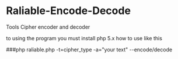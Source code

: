 # Raliable-Encode-Decode
Tools Cipher encoder and decoder

to using the program you must install php 5.x
how to use like this

###php raliable.php -t=cipher_type -a="your text" --encode/decode
